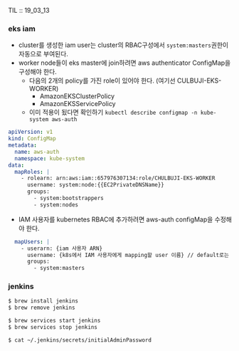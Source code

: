 TIL :: 19_03_13

### eks iam
- cluster를 생성한 iam user는 cluster의 RBAC구성에서 ```system:masters```권한이 자동으로 부여된다.
- worker node들이 eks master에 join하려면 aws authenticator ConfigMap을 구성해야 한다.
  - 다음의 2개의 policy를 가진 role이 있어야 한다. (여기선 CULBUJI-EKS-WORKER)
    - AmazonEKSClusterPolicy
    - AmazonEKSServicePolicy
  - 이미 적용이 됬다면 확인하기 ```kubectl describe configmap -n kube-system aws-auth```
```yaml
apiVersion: v1
kind: ConfigMap
metadata:
  name: aws-auth
  namespace: kube-system
data:
  mapRoles: |
    - rolearn: arn:aws:iam::657976307134:role/CHULBUJI-EKS-WORKER
      username: system:node:{{EC2PrivateDNSName}}
      groups:
        - system:bootstrappers
        - system:nodes
```
- IAM 사용자를 kubernetes RBAC에 추가하려면 aws-auth configMap을 수정해야 한다.
```yaml
  mapUsers: |
    - userarn: {iam 사용자 ARN}
      username: {k8s에서 IAM 사용자에게 mapping할 user 이름} // default로는 IAM 사용자의 ARN
      groups:
        - system:masters
```


### jenkins
```bash
$ brew install jenkins
$ brew remove jenkins

$ brew services start jenkins 
$ brew services stop jenkins

$ cat ~/.jenkins/secrets/initialAdminPassword
```